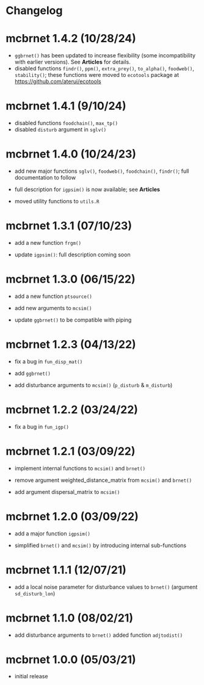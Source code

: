 Changelog
================

# mcbrnet 1.4.2 (10/28/24)

- `ggbrnet()` has been updated to increase flexibility (some
  incompatibility with earlier versions). See **Articles** for details.
- disabled functions `findr()`, `ppm()`, `extra_prey()`, `to_alpha()`,
  `foodweb()`, `stability()`; these functions were moved to `ecotools`
  package at <https://github.com/aterui/ecotools>

# mcbrnet 1.4.1 (9/10/24)

- disabled functions `foodchain()`, `max_tp()`
- disabled `disturb` argument in `sglv()`

# mcbrnet 1.4.0 (10/24/23)

- add new major functions `sglv()`, `foodweb()`, `foodchain()`,
  `findr()`; full documentation to follow

- full description for `igpsim()` is now available; see **Articles**

- moved utility functions to `utils.R`

# mcbrnet 1.3.1 (07/10/23)

- add a new function `frgm()`

- update `igpsim()`: full description coming soon

# mcbrnet 1.3.0 (06/15/22)

- add a new function `ptsource()`

- add new arguments to `mcsim()`

- update `ggbrnet()` to be compatible with piping

# mcbrnet 1.2.3 (04/13/22)

- fix a bug in `fun_disp_mat()`

- add `ggbrnet()`

- add disturbance arguments to `mcsim()` (`p_disturb` & `m_disturb`)

# mcbrnet 1.2.2 (03/24/22)

- fix a bug in `fun_igp()`

# mcbrnet 1.2.1 (03/09/22)

- implement internal functions to `mcsim()` and `brnet()`

- remove argument weighted_distance_matrix from `mcsim()` and `brnet()`

- add argument dispersal_matrix to `mcsim()`

# mcbrnet 1.2.0 (03/09/22)

- add a major function `igpsim()`

- simplified `brnet()` and `mcsim()` by introducing internal
  sub-functions

# mcbrnet 1.1.1 (12/07/21)

- add a local noise parameter for disturbance values to `brnet()`
  (argument `sd_disturb_lon`)

# mcbrnet 1.1.0 (08/02/21)

- add disturbance arguments to `brnet()` added function `adjtodist()`

# mcbrnet 1.0.0 (05/03/21)

- initial release

